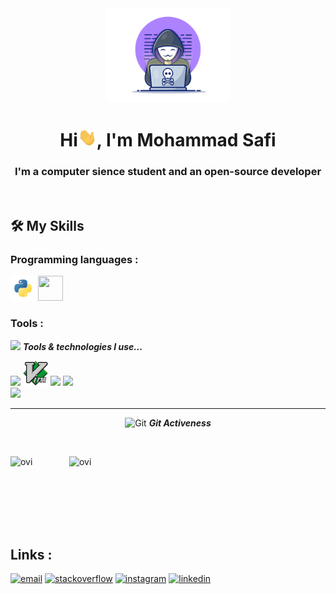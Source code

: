 <div align="center">
  <img width="200rem"; height="auto" src="./resources/img/materialHacker.png"/>
  <h1>Hi<img width="30rem" src="./resources/img/waving.gif">, I'm Mohammad Safi</h1>
  <h3>I'm a computer sience student and an open-source developer</h3>
</div>
<br />
 


## 🛠️ My Skills

### Programming languages :

<code><img height="40" width="40" src="https://raw.githubusercontent.com/github/explore/80688e429a7d4ef2fca1e82350fe8e3517d3494d/topics/python/python.png"></code>
<code><img height="40" width="40" src="https://raw.githubusercontent.com/Benio101/cpp-logo/master/cpp_logo.png"></code>


### Tools :

<img src="https://media.giphy.com/media/iY8CRBdQXODJSCERIr/giphy.gif" width="30px">&nbsp;***Tools & technologies I use...***
<p align="left">
  
  <code><img height="50" src="https://www.freepnglogos.com/uploads/linux-png/compiling-the-linux-kernel-ubuntu-ultimatepeterm-31.png"></code>
  <code><img height="40" width="40" src="https://raw.githubusercontent.com/github/explore/80688e429a7d4ef2fca1e82350fe8e3517d3494d/topics/vim/vim.png"></code>
  <code><img height="50" src="https://www.vectorlogo.zone/logos/github/github-icon.svg"></code>
  <code><img height="50" src="https://www.vectorlogo.zone/logos/gitlab/gitlab-icon.svg"></code>
  <code> <img height="50" src="https://www.vectorlogo.zone/logos/sqlite/sqlite-ar21.svg"> </code>
  


<hr>
<p align="center">
 <img src="https://media.giphy.com/media/W5eoZHPpUx9sapR0eu/giphy.gif" width="30px" alt="Git"/>&nbsp;<i><b>Git Activeness</b></i></p>
 
<br>
<div> 
<p><img align="left" src="https://github-readme-stats.vercel.app/api/top-langs?username=MohamadSafi&show_icons=true&locale=en&layout=compact&theme=chartreuse-dark" alt="ovi" /></p>
<p>&nbsp;<img align="right" src="https://github-readme-stats.vercel.app/api?username=MohamadSafi&show_icons=true&locale=en&theme=chartreuse-dark" alt="ovi" width="410" /></p>
  </div>
<br><br><br><br><br>

## Links :

  <a href="mailto:the.mohammad.safi@gmail.com"><img src="https://www.freepnglogos.com/uploads/logo-gmail-png/logo-gmail-png-brand-brands-gmail-logo-logos-icon-22.png" width="40" height="40" alt="email"/></a>
  <a href="https://stackoverflow.com/users/18441836/mohammad-safi"><img src="https://cdn.freebiesupply.com/logos/large/2x/stackoverflow-com-logo-png-transparent.png" width="40" height="40" alt="stackoverflow"/></a>
  <a href="https://www.instagram.com/mohmmed_safi/"><img src="https://seeklogo.com/images/I/instagram-new-2016-logo-4773FE3F99-seeklogo.com.png" width="40" height="40" alt="instagram"/></a> 
  <a href="https://www.linkedin.com/in/mohamad-safi"><img src="https://www.freepnglogos.com/uploads/official-linkedin-logo----17.png" width="40" height="40" alt="linkedin"/></a>
    
    
  <!-- 
  <a href="YOUR LINK HERE"><img src="https://img.icons8.com/color/96/000000/facebook.png" alt="facebook"/></a>
-->
